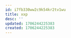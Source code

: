 ```yaml
---
id: i7fb330ww2c9k54kr2tv1wu
title: xxp
desc: ''
updated: 1706244225383
created: 1706244225383
---
```

